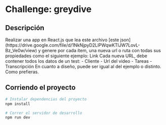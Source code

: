 # Challenge: greydive

<h2>Descripción</h2>
Realizar una app en React.js que lea este archivo [este json](https://drive.google.com/file/d/1NkNjpyD2LlPWqwKTlJW7LovL-Bz_Ve0w/view) y
genere por cada ítem, una nueva url o ruta con todas sus
propiedades como el siguiente ejemplo:
Link
Cada nueva URL, debe contener todos los datos de un test:
- Cliente
- Url del video
- Tareas
- Transcripción
En cuanto a diseño, puede ser igual al del ejemplo o
distinto. Como prefieras.

 

## Corriendo el proyecto
```bash
# Instalar dependencias del proyecto
npm install

# Correr el servidor de desarrollo
npm run dev
```
